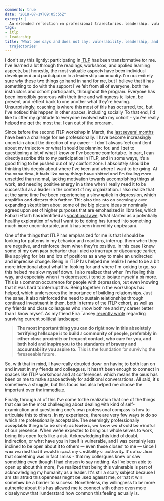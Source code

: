 ```yaml
---
comments: true
date: "2018-07-19T09:05:55Z"
excerpt: |
  An extended reflection on professional trajectories, leadership, vulnerability, community, and finding my voice, written as part of my participation in the IT Leadership Program.
tags:
- itlp
- leadership
title: 'What one says and does not say: vulnerability, leadership, and professional
  trajectories'
---
```


I don't say this lightly: participating in <abbr title="the Information Technology Leadership Program">ITLP</abbr> has been transformative for me. I've learned a lot through the readings, workshops, and applied learning aspects, but honestly, the most valuable aspects have been individual development and participation in a leadership community. I'm not entirely sure why these two things go hand in hand for me, but I believe that it has something to do with the support I've felt from all of everyone, both the instructors and cohort participants, throughout the program. Everyone has been incredibly generous with their time and willingness to listen, be present, and reflect back to one another what they're hearing. Unsurprisingly, coaching is where this most of this has occurred, too, but I've noticed this happen in other spaces, including socially. To that end, I'd like to offer my gratitude to everyone involved with my cohort - you've really helped me get the most that I can out of the program.

Since before the second ITLP workshop in March, the [last several months](https://matienzo.org/2018/beyond-hearing-one-another/) have been a challenge for me professionally. I have become increasingly uncertain about the direction of my career - I don't always feel confident about my trajectory or what I should be planning for, and I get to questioning a lot of what I know or I've become comfortable. In part, I can directly ascribe this to my participation in ITLP, and in some ways, it's a good thing to be pushed out of my comfort zone. I absolutely should be thinking this deeply about where I've been and where I want to be going. At the same time, it feels like many things have shifted and I'm feeling more unsettled than normal, lacking motivation towards accomplishing things at work, and needing positive energy in a time when I really need it to be successful as a leader in the context of my organization. I also realize that at the same time I've been experiencing a slow uptick in depression, which amplifies and distorts this further. This also ties into an seemingly ever-expanding skepticism about some of the big picture ideas or nominally agreed upon set of higher purposes that are emphasized in libraries, which Fobazi Ettarh has identified as [vocational awe](http://www.inthelibrarywiththeleadpipe.org/2018/vocational-awe/). What started as a potentially healthy exploration of what I want to be doing has turned into something much more uncomfortable, and it has been incredibly unpleasant.

One of the things that ITLP has emphasized for me is that I should be looking for patterns in my behavior and reactions, interrupt them when they are negative, and reinforce them when they're positive. In this case I knew some of my own past behavior that I tried to interrupt or discourage earlier, like applying for lots and lots of positions as a way to make an undirected and imprecise change. Being in ITLP has helped me realize I need to be a bit more intentional about what I'm looking for and where I'm looking to go, so this helped me slow myself down. I also realized that when I'm feeling this way, and especially when I'm depressed, I tend to isolate myself a bit more. This is a common occurrence for people with depression, but even knowing that it was hard to interrupt this. Being together in the workshops has helped, which underscores the importance of building relationships. Just the same, it also reinforced the need to sustain relationships through continued investment in them, both in terms of the ITLP cohort, as well as my friends and close colleagues who know both me and my career better than I know myself. As my friend Eira Tansey [recently wrote](http://eiratansey.com/2018/06/27/make-this-a-priority/) regarding surviving current political landscape:

> **The most important thing you can do right now in this absolutely terrifying hellscape is to build a community of people, preferably in either close proximity or frequent contact, who care for you, and both hold and inspire you to the standards of bravery and accountability you aspire to.** This is the foundation for surviving the foreseeable future.

So, with that in mind, I have really doubled down on having to both lean on and invest in my friends and colleagues. It hasn't been enough to connect in spaces like ITLP workshops and at conferences, which means the onus has been on me to make space actively for additional conversations. All said, it's sometimes a struggle, but this focus has also helped me choose the important over the immediate.

Finally, through all of this I've come to the realization that one of the things that can be the most challenging about dealing with kind of self-examination and questioning one's own professional compass is how to articulate this to others. In my experience, there are very few ways to do so which are professionally acceptable. The seemingly professionally acceptable thing is to be silent; as leaders, we know we should be mindful of our presence. When we're expected to bring our whole selves to work, being this open feels like a risk.   Acknowledging this kind of doubt, indirection, or what have you in itself is vulnerable, and I was certainly less inclined to be open about it to others — even those closest to me — since I was worried that it would impact my credibility or authority. It's also clear that something was in fact amiss - that my colleagues knew or saw something even though I had chosen to say nothing. As I've been able to open up about this more, I've realized that being this vulnerable is part of acknowledging my humanity as a leader. It's still a scary subject because I am still afraid this openness might be used against me, or that it will somehow be a barrier to success. Nonetheless, my willingness to be more authentic about this has allowed me to connect with others even more closely now that I understand how common this feeling actually is.
